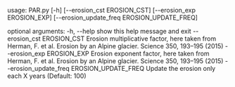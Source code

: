 usage: PAR.py [-h] [--erosion_cst EROSION_CST] [--erosion_exp EROSION_EXP]
              [--erosion_update_freq EROSION_UPDATE_FREQ]

optional arguments:
  -h, --help            show this help message and exit
  --erosion_cst EROSION_CST
                        Erosion multiplicative factor, here taken from Herman,
                        F. et al. Erosion by an Alpine glacier. Science 350,
                        193–195 (2015)
  --erosion_exp EROSION_EXP
                        Erosion exponent factor, here taken from Herman, F. et
                        al. Erosion by an Alpine glacier. Science 350, 193–195
                        (2015)
  --erosion_update_freq EROSION_UPDATE_FREQ
                        Update the erosion only each X years (Default: 100)
